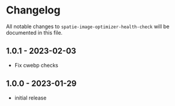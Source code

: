 # Changelog

All notable changes to `spatie-image-optimizer-health-check` will be documented in this file.

## 1.0.1 - 2023-02-03

- Fix cwebp checks

## 1.0.0 - 2023-01-29

- initial release
